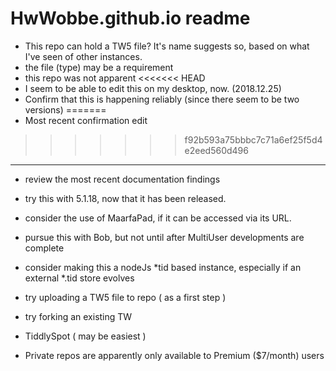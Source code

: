 # HwWobbe.github.io readme
* This repo can hold a TW5 file?  It's name suggests so, based on what I've seen of other instances.
* the file (type) may be a requirement
* this repo was not apparent
<<<<<<< HEAD
* I seem to be able to edit this on my desktop, now.  (2018.12.25)
* Confirm that this is happening reliably (since there seem to be two versions)
=======
* Most recent confirmation edit
>>>>>>> f92b593a75bbbc7c71a6ef25f5d4e2eed560d496

<hr>

* review the most recent documentation findings
* try this with 5.1.18, now that it has been released.
* consider the use of MaarfaPad, if it can be accessed via its URL.
* pursue this with Bob, but not until after MultiUser developments are complete
* consider making this a nodeJs *tid based instance, especially if an external *.tid store evolves
* try uploading a TW5 file to repo ( as a first step )
* try forking an existing TW

* TiddlySpot ( may be easiest )

* Private repos are apparently only available to Premium ($7/month) users 
